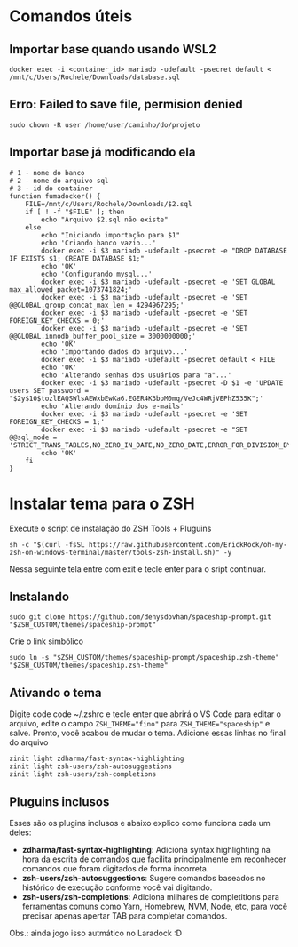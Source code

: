 # Comandos úteis

## Importar base quando usando WSL2
```
docker exec -i <container_id> mariadb -udefault -psecret default < /mnt/c/Users/Rochele/Downloads/database.sql
```

## Erro: Failed to save file, permision denied
```
sudo chown -R user /home/user/caminho/do/projeto
```

## Importar base já modificando ela
```
# 1 - nome do banco
# 2 - nome do arquivo sql
# 3 - id do container
function fumadocker() {
    FILE=/mnt/c/Users/Rochele/Downloads/$2.sql
    if [ ! -f "$FILE" ]; then
        echo "Arquivo $2.sql não existe"
    else
        echo "Iniciando importação para $1"
    	echo 'Criando banco vazio...'
    	docker exec -i $3 mariadb -udefault -psecret -e "DROP DATABASE IF EXISTS $1; CREATE DATABASE $1;"
    	echo 'OK'
    	echo 'Configurando mysql...'
    	docker exec -i $3 mariadb -udefault -psecret -e 'SET GLOBAL max_allowed_packet=1073741824;'
    	docker exec -i $3 mariadb -udefault -psecret -e 'SET @@GLOBAL.group_concat_max_len = 4294967295;'
    	docker exec -i $3 mariadb -udefault -psecret -e 'SET FOREIGN_KEY_CHECKS = 0;'
        docker exec -i $3 mariadb -udefault -psecret -e 'SET @@GLOBAL.innodb_buffer_pool_size = 3000000000;'
        echo 'OK'
    	echo 'Importando dados do arquivo...'
    	docker exec -i $3 mariadb -udefault -psecret default < FILE
    	echo 'OK'
    	echo 'Alterando senhas dos usuários para "a"...'
    	docker exec -i $3 mariadb -udefault -psecret -D $1 -e 'UPDATE users SET password = "$2y$10$tozlEAQSWlsAEWxbEwKa6.EGER4K3bpM0mq/VeJc4WRjVEPhZ535K";'
        echo 'Alterando domínio dos e-mails'
        docker exec -i $3 mariadb -udefault -psecret -e 'SET FOREIGN_KEY_CHECKS = 1;'
        docker exec -i $3 mariadb -udefault -psecret -e "SET @@sql_mode = 'STRICT_TRANS_TABLES,NO_ZERO_IN_DATE,NO_ZERO_DATE,ERROR_FOR_DIVISION_BY_ZERO,NO_ENGINE_SUBSTITUTION';"
    	echo 'OK'
    fi
}
```

# Instalar tema para o ZSH

Execute o script de instalação do ZSH Tools + Pluguins
```
sh -c "$(curl -fsSL https://raw.githubusercontent.com/ErickRock/oh-my-zsh-on-windows-terminal/master/tools-zsh-install.sh)" -y

```
Nessa seguinte tela entre com exit e tecle enter para o sript continuar.

## Instalando

```
sudo git clone https://github.com/denysdovhan/spaceship-prompt.git "$ZSH_CUSTOM/themes/spaceship-prompt"
```

Crie o link simbólico
```
sudo ln -s "$ZSH_CUSTOM/themes/spaceship-prompt/spaceship.zsh-theme" "$ZSH_CUSTOM/themes/spaceship.zsh-theme"
```
## Ativando o tema

Digite code code ~/.zshrc e tecle enter que abrirá o VS Code para editar o arquivo, edite o campo `ZSH_THEME="fino"` para `ZSH_THEME="spaceship"` e salve. Pronto, você acabou de mudar o tema.
Adicione essas linhas no final do arquivo
```
zinit light zdharma/fast-syntax-highlighting
zinit light zsh-users/zsh-autosuggestions
zinit light zsh-users/zsh-completions
```

## Pluguins inclusos

Esses são os plugins inclusos e abaixo explico como funciona cada um deles:
- **zdharma/fast-syntax-highlighting**: Adiciona syntax highlighting na hora da escrita de comandos que facilita principalmente em reconhecer comandos que foram digitados de forma incorreta.
- **zsh-users/zsh-autosuggestions**: Sugere comandos baseados no histórico de execução conforme você vai digitando.
- **zsh-users/zsh-completions**: Adiciona milhares de completitions para ferramentas comuns como Yarn, Homebrew, NVM, Node, etc, para você precisar apenas apertar TAB para completar comandos.

Obs.: ainda jogo isso autmático no Laradock :D
